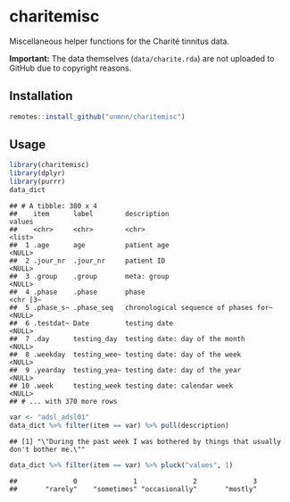 
# charitemisc

Miscellaneous helper functions for the Charité tinnitus data.

**Important:** The data themselves (`data/charite.rda`) are not uploaded
to GitHub due to copyright reasons.

## Installation

``` r
remotes::install_github("unmnn/charitemisc")
```

## Usage

``` r
library(charitemisc)
library(dplyr)
library(purrr)
data_dict
```

    ## # A tibble: 380 x 4
    ##    item      label        description                           values  
    ##    <chr>     <chr>        <chr>                                 <list>  
    ##  1 .age      age          patient age                           <NULL>  
    ##  2 .jour_nr  .jour_nr     patient ID                            <NULL>  
    ##  3 .group    .group       meta: group                           <NULL>  
    ##  4 .phase    .phase       phase                                 <chr [3~
    ##  5 .phase_s~ .phase_seq   chronological sequence of phases for~ <NULL>  
    ##  6 .testdat~ Date         testing date                          <NULL>  
    ##  7 .day      testing_day  testing date: day of the month        <NULL>  
    ##  8 .weekday  testing_wee~ testing date: day of the week         <NULL>  
    ##  9 .yearday  testing_yea~ testing date: day of the year         <NULL>  
    ## 10 .week     testing_week testing date: calendar week           <NULL>  
    ## # ... with 370 more rows

``` r
var <- "adsl_adsl01"
data_dict %>% filter(item == var) %>% pull(description)
```

    ## [1] "\"During the past week I was bothered by things that usually don't bother me.\""

``` r
data_dict %>% filter(item == var) %>% pluck("values", 1)
```

    ##              0              1              2              3 
    ##       "rarely"    "sometimes" "occasionally"       "mostly"
